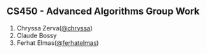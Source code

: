 ## CS450 - Advanced Algorithms Group Work

1. Chryssa Zerva([@chryssa](https://github.com/chryssa))
2. Claude Bossy
3. Ferhat Elmas([@ferhatelmas](https://github.com/ferhatelmas))